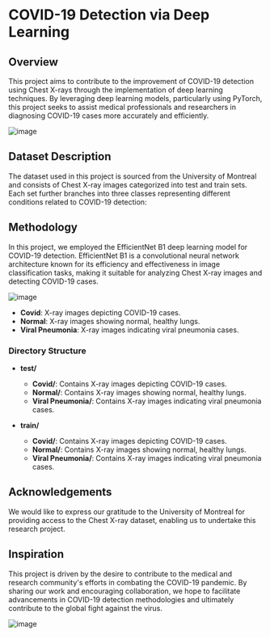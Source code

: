 # COVID-19 Detection via Deep Learning

## Overview
This project aims to contribute to the improvement of COVID-19 detection using Chest X-rays through the implementation of deep learning techniques. By leveraging deep learning models, particularly using PyTorch, this project seeks to assist medical professionals and researchers in diagnosing COVID-19 cases more accurately and efficiently.

![image](https://github.com/emreCanIlik/Covid-Detection-using-DeepLearning-with-PyTorch/assets/118285895/f7fa149c-dcf8-4c42-be28-6eedd440cdb0)


## Dataset Description
The dataset used in this project is sourced from the University of Montreal and consists of Chest X-ray images categorized into test and train sets. Each set further branches into three classes representing different conditions related to COVID-19 detection:

## Methodology
In this project, we employed the EfficientNet B1 deep learning model for COVID-19 detection. EfficientNet B1 is a convolutional neural network architecture known for its efficiency and effectiveness in image classification tasks, making it suitable for analyzing Chest X-ray images and detecting COVID-19 cases.

![image](https://github.com/emreCanIlik/Covid-Detection-using-DeepLearning-with-PyTorch/assets/118285895/8f825c31-b03e-4ff5-b1bf-6f99a23ccb64)


- **Covid**: X-ray images depicting COVID-19 cases.
- **Normal**: X-ray images showing normal, healthy lungs.
- **Viral Pneumonia**: X-ray images indicating viral pneumonia cases.

### Directory Structure
- **test/**
  - **Covid/**: Contains X-ray images depicting COVID-19 cases.
  - **Normal/**: Contains X-ray images showing normal, healthy lungs.
  - **Viral Pneumonia/**: Contains X-ray images indicating viral pneumonia cases.

- **train/**
  - **Covid/**: Contains X-ray images depicting COVID-19 cases.
  - **Normal/**: Contains X-ray images showing normal, healthy lungs.
  - **Viral Pneumonia/**: Contains X-ray images indicating viral pneumonia cases.

## Acknowledgements
We would like to express our gratitude to the University of Montreal for providing access to the Chest X-ray dataset, enabling us to undertake this research project.

## Inspiration
This project is driven by the desire to contribute to the medical and research community's efforts in combating the COVID-19 pandemic. By sharing our work and encouraging collaboration, we hope to facilitate advancements in COVID-19 detection methodologies and ultimately contribute to the global fight against the virus.


![image](https://github.com/emreCanIlik/Covid-Detection-using-DeepLearning-with-PyTorch/assets/118285895/792e7218-61f3-47bf-94d1-d2d7ed14ea12)


